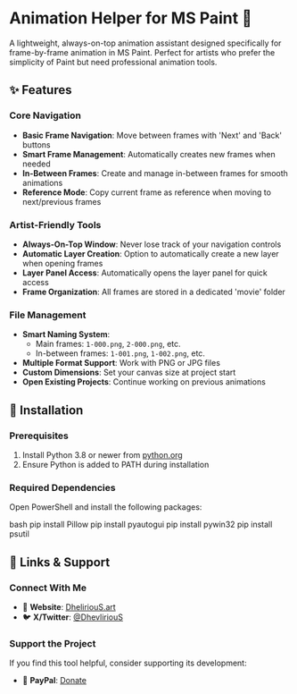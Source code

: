 # Animation Helper for MS Paint 🎨

A lightweight, always-on-top animation assistant designed specifically for frame-by-frame animation in MS Paint. Perfect for artists who prefer the simplicity of Paint but need professional animation tools.

## ✨ Features

### Core Navigation
- **Basic Frame Navigation**: Move between frames with 'Next' and 'Back' buttons
- **Smart Frame Management**: Automatically creates new frames when needed
- **In-Between Frames**: Create and manage in-between frames for smooth animations
- **Reference Mode**: Copy current frame as reference when moving to next/previous frames

### Artist-Friendly Tools
- **Always-On-Top Window**: Never lose track of your navigation controls
- **Automatic Layer Creation**: Option to automatically create a new layer when opening frames
- **Layer Panel Access**: Automatically opens the layer panel for quick access
- **Frame Organization**: All frames are stored in a dedicated 'movie' folder

### File Management
- **Smart Naming System**: 
  - Main frames: `1-000.png`, `2-000.png`, etc.
  - In-between frames: `1-001.png`, `1-002.png`, etc.
- **Multiple Format Support**: Work with PNG or JPG files
- **Custom Dimensions**: Set your canvas size at project start
- **Open Existing Projects**: Continue working on previous animations

## 🚀 Installation

### Prerequisites
1. Install Python 3.8 or newer from [python.org](https://python.org)
2. Ensure Python is added to PATH during installation

### Required Dependencies
Open PowerShell and install the following packages:

bash
pip install Pillow
pip install pyautogui
pip install pywin32
pip install psutil

## 🔗 Links & Support
### Connect With Me
- 🎨 **Website**: [DheliriouS.art](https://www.DheliriouS.art/)
- 🐦 **X/Twitter**: [@DhevliriouS](https://www.x.com/@DhevliriouS)

### Support the Project
If you find this tool helpful, consider supporting its development:
- 💝 **PayPal**: [Donate](https://www.paypal.me/DheliriouS)